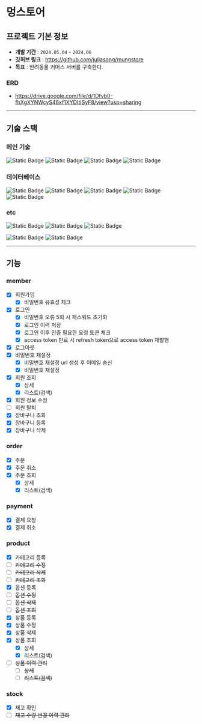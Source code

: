 # 멍스토어

## 프로젝트 기본 정보
- **개발 기간** : `2024.05.04` - `2024.06`
- **깃허브 링크** : https://github.com/juljasong/mungstore
- **목표** : 반려동물 커머스 서버를 구축한다.

### ERD
- https://drive.google.com/file/d/1Dfvb0-fhXgXYNWcyS46xf1XYDItISyF8/view?usp=sharing
---

## 기술 스택
### 메인 기술
![Static Badge](https://img.shields.io/badge/java%2017-007396?style=for-the-badge&logo=Java&logoColor=white)
![Static Badge](https://img.shields.io/badge/Spring-6DB33F?style=for-the-badge&logo=Spring&logoColor=white)
![Static Badge](https://img.shields.io/badge/spring%20boot%203.2.5-6DB33F?style=for-the-badge&logo=springboot&logoColor=white)
![Static Badge](https://img.shields.io/badge/spring%20security-6DB33F?style=for-the-badge&logo=springsecurity&logoColor=white)

### 데이터베이스
![Static Badge](https://img.shields.io/badge/mysql-4479A1?style=for-the-badge&logo=mysql&logoColor=white)
![Static Badge](https://img.shields.io/badge/spring%20data%20jpa-6DB33F?style=for-the-badge&logo=jpa&logoColor=white)
![Static Badge](https://img.shields.io/badge/qeurydsl-007396?style=for-the-badge&logo=qeurydsl&logoColor=white)
![Static Badge](https://img.shields.io/badge/redis-DC382D?style=for-the-badge&logo=redis&logoColor=white)
![Static Badge](https://img.shields.io/badge/flyway-CC0200?style=for-the-badge&logo=flyway&logoColor=white)

### etc
![Static Badge](https://img.shields.io/badge/docker-2496ED?style=for-the-badge&logo=docker&logoColor=white)
![Static Badge](https://img.shields.io/badge/gradle-02303A?style=for-the-badge&logo=gradle&logoColor=white)
![Static Badge](https://img.shields.io/badge/swagger-85EA2D?style=for-the-badge&logo=swagger&logoColor=white)

![Static Badge](https://img.shields.io/badge/mailgun-F06B66?style=for-the-badge&logo=mailgun&logoColor=white)
![Static Badge](https://img.shields.io/badge/open%20feign-6DB33F?style=for-the-badge&logo=openfeign&logoColor=white)

---

## 기능
### member
- [x] 회원가입
  - [x] 비밀번호 유효성 체크
- [x] 로그인
  - [x] 비밀번호 오류 5회 시 패스워드 초기화
  - [x] 로그인 이력 저장
  - [x] 로그인 이후 인증 필요한 요청 토큰 체크
  - [x] access token 만료 시 refresh token으로 access token 재발행
- [x] 로그아웃
- [x] 비밀번호 재설정
  - [x] 비밀번호 재설정 url 생성 후 이메일 송신
  - [x] 비밀번호 재설정
- [x] 회원 조회
  - [x] 상세
  - [x] 리스트(검색)
- [x] 회원 정보 수정
- [ ] 회원 탈퇴
- [x] 장바구니 조회
- [x] 장바구니 등록
- [x] 장바구니 삭제

### order
- [x] 주문
- [x] 주문 취소
- [x] 주문 조회
  - [x] 상세
  - [x] 리스트(검색)

### payment
- [x] 결제 요청
- [x] 결제 취소

### product
- [x] 카테고리 등록
- [ ] ~~카테고리 수정~~
- [ ] ~~카테고리 삭제~~
- [ ] ~~카테고리 조회~~
- [x] 옵션 등록
- [ ] ~~옵션 수정~~
- [ ] ~~옵션 삭제~~
- [ ] ~~옵션 조회~~
- [x] 상품 등록
- [x] 상품 수정
- [x] 상품 삭제
- [x] 상품 조회
  - [x] 상세
  - [x] 리스트(검색)
- [ ] ~~상품 이력 관리~~
  - [ ] ~~상세~~
  - [ ] ~~리스트(검색)~~

### stock
- [x] 재고 확인
- [ ] ~~재고 수량 변경 이력 관리~~